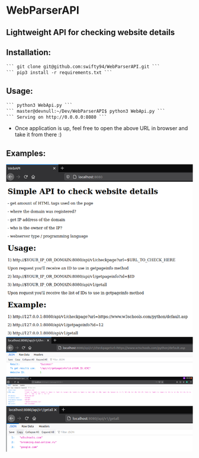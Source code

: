 # WebParserAPI

Lightweight API for checking website details
---

Installation:
---
    ``` git clone git@github.com:swifty94/WebParserAPI.git ```  
    ``` pip3 install -r requirements.txt ```

Usage:
---
    ``` python3 WebApi.py ```
    ``` master@devnull:~/Dev/WebParserAPI$ python3 WebApi.py ```
    ``` Serving on http://0.0.0.0:8080 ```

- Once application is up, feel free to open the above URL in browser and take it from there :)

Examples:
---
![](https://raw.githubusercontent.com/swifty94/WebParserAPI/master/img/banner.png)  
![](https://raw.githubusercontent.com/swifty94/WebParserAPI/master/img/checkpage.png)
![](https://raw.githubusercontent.com/swifty94/WebParserAPI/master/img/getpageinfo.png)
![](https://raw.githubusercontent.com/swifty94/WebParserAPI/master/img/getall.png)